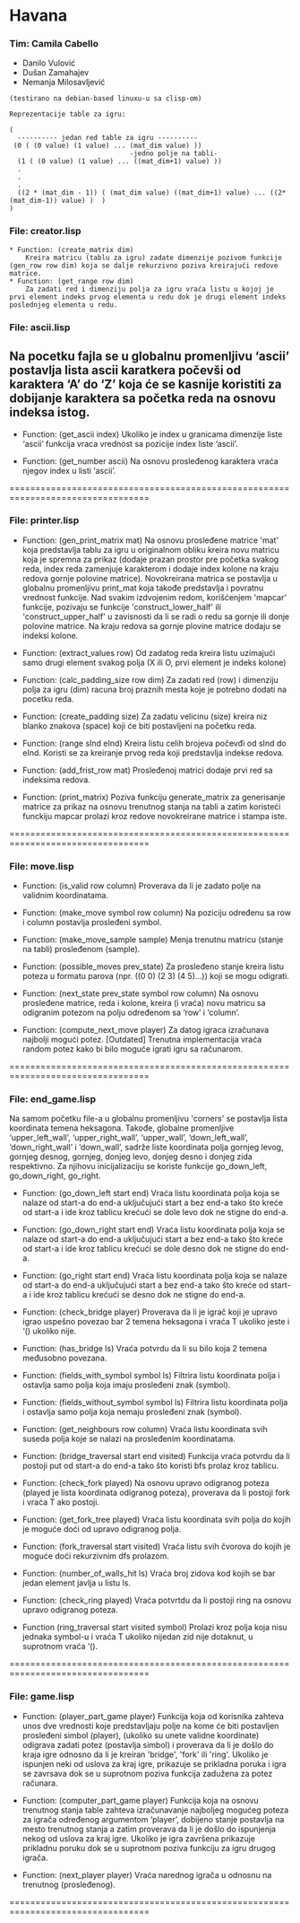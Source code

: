 # Havana

### Tim: Camila Cabello

* Danilo Vulović
* Dušan Zamahajev
* Nemanja Milosavljević
```
(testirano na debian-based linuxu-u sa clisp-om)
```

```
Reprezentacije table za igru:

(
  ---------- jedan red table za igru ----------
 (0 ( (0 value) (1 value) ... (mat_dim value) ))
                              -jedno polje na tabli-
  (1 ( (0 value) (1 value) ... ((mat_dim+1) value) ))
  .
  .
  .
  ((2 * (mat_dim - 1)) ( (mat_dim value) ((mat_dim+1) value) ... ((2*(mat_dim-1)) value) )  )
)
```

### File:  creator.lisp

```
* Function: (create_matrix dim)
	Kreira matricu (tablu za igru) zadate dimenzije pozivom funkcije (gen_row row dim) koja se dalje rekurzivno poziva kreirajući redove matrice.
* Function: (get_range row dim)
	Za zadati red i dimenziju polja za igru vraća listu u kojoj je prvi element indeks prvog elementa u redu dok je drugi element indeks poslednjeg elementa u redu.
```

### File: ascii.lisp

## Na pocetku fajla se u globalnu promenljivu ‘ascii’ postavlja lista ascii karatkera počevši od karaktera  ‘A’ do ‘Z’ koja će se kasnije koristiti za dobijanje karaktera sa početka reda na osnovu indeksa istog.

* Function: (get_ascii index)
	Ukoliko je index u granicama dimenzije liste ‘ascii’ funkcija vraca vrednost sa pozicije index liste ‘ascii’.

* Function: (get_number ascii)
	Na osnovu prosleđenog karaktera vraća njegov index u listi ‘ascii’.

=================================================================================
### File: printer.lisp

* Function: (gen_print_matrix mat)
	Na osnovu prosleđene matrice 'mat' koja predstavlja tablu za igru u originalnom obliku kreira novu matricu koja je spremna za prikaz (dodaje prazan prostor pre početka svakog reda, index reda zamenjuje karakterom i dodaje index kolone na kraju redova gornje polovine matrice). Novokreirana matrica se postavlja u globalnu promenljivu print_mat koja takođe predstavlja i povratnu vrednost funkcije.
	Nad svakim izdvojenim redom, korišćenjem 'mapcar' funkcije, pozivaju se funkcije 'construct_lower_half' ili 'construct_upper_half' u zavisnosti da li se radi o redu sa gornje ili donje polovine matrice. Na kraju redova sa gornje plovine matrice dodaju se indeksi kolone.


* Function: (extract_values row)
 	Od zadatog reda kreira listu uzimajući samo drugi element svakog polja (X ili O, prvi element je indeks kolone)

* Function: (calc_padding_size row dim)
	Za zadati red (row) i dimenziju polja za igru (dim) racuna broj praznih mesta koje je potrebno dodati na pocetku reda.

* Function: (create_padding size)
	Za zadatu velicinu (size) kreira niz blanko znakova (space) koji će biti postavljeni na početku reda.

* Function: (range sInd eInd)
	Kreira listu celih brojeva počevđi od sInd do eInd. Koristi se za kreiranje prvog reda koji predstavlja indekse redova.

* Function: (add_frist_row mat)
	Prosleđenoj matrici dodaje prvi red sa indeksima redova.

* Function: (print_matrix)
	Poziva funkciju generate_matrix za generisanje matrice za prikaz na osnovu trenutnog stanja na tabli a zatim koristeći funckiju mapcar prolazi kroz redove novokreirane matrice i stampa iste.


=================================================================================
### File: move.lisp

* Function: (is_valid row column)
	Proverava da li je zadato polje na validnim koordinatama.

* Function: (make_move symbol row column)
	Na poziciju određenu sa row i column postavlja prosleđeni symbol.


* Function: (make_move_sample sample)
	Menja trenutnu matricu (stanje na tabli) prosleđenom (sample).

* Function: (possible_moves prev_state)
	Za prosleđeno stanje kreira listu poteza u formatu parova (npr. ((0 0) (2 3) (4 5)...)) koji se mogu odigrati.

* Function: (next_state prev_state symbol row column)
	Na osnovu prosleđene matrice, reda i kolone, kreira (i vraća) novu matricu sa odigranim potezom na polju određenom sa ‘row’ i ‘column’.

* Function: (compute_next_move player)
	Za datog igraca izračunava najbolji mogući potez.
    [Outdated] Trenutna implementacija vraća random potez kako bi bilo moguće igrati igru sa računarom.


=================================================================================
### File: end_game.lisp

Na samom početku file-a u globalnu promenljivu 'corners' se postavlja lista koordinata temena heksagona. Takođe, globalne promenljive ‘upper_left_wall’, ‘upper_right_wall’, ‘upper_wall’, ‘down_left_wall’, ‘down_right_wall’ i ‘down_wall’, sadrže liste koordinata polja gornjeg levog, gornjeg desnog, gornjeg, donjeg levo, donjeg desno i donjeg zida respektivno. Za njihovu inicijalizaciju se koriste funkcije go_down_left, go_down_right, go_right.

* Function: (go_down_left start end)
	Vraća listu koordinata polja koja se nalaze od start-a do end-a uključujući start a bez end-a tako što kreće od start-a i ide kroz tablicu krećući se dole levo dok ne stigne do end-a.

* Function: (go_down_right start end)
	Vraća listu koordinata polja koja se nalaze od start-a do end-a uključujući start a bez end-a tako što kreće od start-a i ide kroz tablicu krećući se dole desno dok ne stigne do end-a.

* Function: (go_right start end)
	Vraća listu koordinata polja koja se nalaze od start-a do end-a uključujući start a bez end-a tako što kreće od start-a i ide kroz tablicu krećući se desno dok ne stigne do end-a.

* Function: (check_bridge player)
	Proverava da li je igrač koji je upravo igrao uspešno povezao bar 2 temena heksagona i vraća T ukoliko jeste i ‘() ukoliko nije.

* Function: (has_bridge ls)
	Vraća potvrdu da li su bilo koja 2 temena međusobno povezana.

* Function: (fields_with_symbol symbol ls)
	Filtrira listu koordinata polja i ostavlja samo polja koja imaju prosleđeni znak (symbol).

* Function: (fields_without_symbol symbol ls)
	Filtrira listu koordinata polja i ostavlja samo polja koja nemaju prosleđeni znak (symbol).

* Function: (get_neighbours row column)
	Vraća listu koordinata svih suseda polja koje se nalazi na prosleđenim koordinatama.

* Function: (bridge_traversal start end visited)
	Funkcija vraća potvrdu da li postoji put od start-a do end-a tako što koristi bfs prolaz kroz tablicu.

* Function: (check_fork played)
	Na osnovu upravo odigranog poteza (played je lista koordinata odigranog poteza), proverava da li postoji fork i vraća T ako postoji.

* Function: (get_fork_tree played)
	Vraća listu koordinata svih polja do kojih je moguće doći od upravo odigranog polja.

* Function: (fork_traversal start visited)
	Vraća listu svih čvorova do kojih je moguće doći rekurzivnim dfs prolazom.

* Function: (number_of_walls_hit ls)
	Vraća broj zidova kod kojih se bar jedan element javlja u listu ls.       

* Function: (check_ring played)
	Vraća potvrtdu da li postoji ring na osnovu upravo odigranog poteza.



* Function (ring_traversal start visited symbol)
	Prolazi kroz polja koja nisu jednaka symbol-u i vraća T ukoliko nijedan zid nije dotaknut, u suprotnom vraća ‘().           


=================================================================================
### File: game.lisp

* Function: (player_part_game player)
	Funkcija koja od korisnika zahteva unos dve vrednosti koje predstavljaju polje na kome će biti postavljen prosleđeni simbol (player), (ukoliko su unete validne koordinate) odigrava zadati potez (postavlja simbol) i proverava da li je došlo do kraja igre odnosno da li je kreiran 'bridge', 'fork' ili 'ring'. Ukoliko je ispunjen neki od uslova za kraj igre, prikazuje se prikladna poruka i igra se zavrsava dok se u suprotnom poziva funkcija zadužena za potez računara.

* Function: (computer_part_game player)
	Funkcija koja na osnovu trenutnog stanja table zahteva izračunavanje najboljeg mogućeg poteza za igrača određenog argumentom ‘player’, dobijeno stanje postavlja na mesto trenutnog stanja a zatim proverava da li je došlo do ispunjenja nekog od uslova za kraj igre. Ukoliko je igra završena prikazuje prikladnu poruku dok se u suprotnom poziva funkciju za igru drugog igrača.

* Function: (next_player player)
	Vraća narednog igrača u odnosnu na trenutnog (prosleđenog).



=================================================================================
